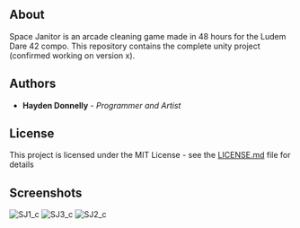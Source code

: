 ## About

Space Janitor is an arcade cleaning game made in 48 hours for the Ludem Dare 42 compo. This repository contains the complete unity project (confirmed working on version x).

## Authors

* **Hayden Donnelly** - *Programmer and Artist*

## License

This project is licensed under the MIT License - see the [LICENSE.md](LICENSE.md) file for details

## Screenshots
![SJ1_c](https://user-images.githubusercontent.com/30982485/102819720-086c2480-43a2-11eb-9aea-76b42ff3a486.png)
![SJ3_c](https://user-images.githubusercontent.com/30982485/102819723-0904bb00-43a2-11eb-9fd4-7f08dda226d6.png)
![SJ2_c](https://user-images.githubusercontent.com/30982485/102819721-0904bb00-43a2-11eb-825b-3874d5a048c6.png)
